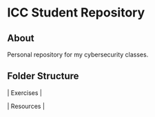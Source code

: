 # ICC Student Repository
## About
Personal repository for my cybersecurity classes.

## Folder Structure
| Exercises | 

| Resources | 
